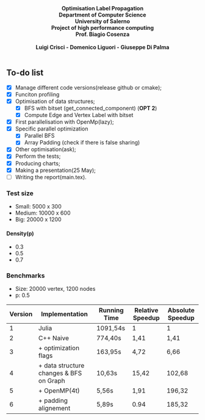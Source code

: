<br/>
<p align="center">
    <br/>
    <b>Optimisation Label Propagation</b>
    <br/>
    <b>Department of Computer Science</b>
    <br/>
    <b>University of Salerno</b>
    <br/>
    <b>Project of high performance computing</b>
    <br/>
    <b>Prof. Biagio Cosenza</b>
    <br/>
    <br />
    <b>Luigi Crisci - Domenico Liguori - Giuseppe Di Palma</b>
    <br/>
    <br/>
</p>

## To-do list

- [x] Manage different code versions(release github or cmake);
- [x] Funciton profiling
- [x] Optimisation of data structures;
  - [x] BFS with bitset (get_connected_component) (**OPT 2**)
  - [x] Compute Edge and Vertex Label with bitset
- [x] First parallelisation with OpenMp(lazy);
- [x] Specific parallel optimization
  - [x] Parallel BFS
  - [x] Array Padding (check if there is false sharing)
- [x] Other optimisation(ask);
- [x] Perform the tests;
- [x] Producing charts;
- [x] Making a presentation(25 May);
- [ ] Writing the report(main.tex).

### Test size

- Small: 5000 x 300
- Medium: 10000 x 600
- Big: 20000 x 1200

#### Density(p)

- 0.3
- 0.5
- 0.7

### Benchmarks

- Size: 20000 vertex, 1200 nodes
- p: 0.5

| Version | Implementation                          | Running Time  | Relative Speedup | Absolute Speedup|
|---------|-----------------------------------------|---------------|-------------------|-------------------|
| 1       | Julia                                   | 1091,54s      | 1                 | 1                 |
| 2       | C++ Naive                               | 774,40s       | 1,41              | 1,41              |
| 3       | + optimization flags                    | 163,95s       | 4,72              | 6,66              |
| 4       | + data structure changes & BFS on Graph | 10,63s        | 15,42             | 102,68            |
| 5       | + OpenMP(4t)                            | 5,56s         | 1,91              | 196,32            |
| 6       | + padding alignement                    | 5,89s         | 0.94              | 185,32            |
